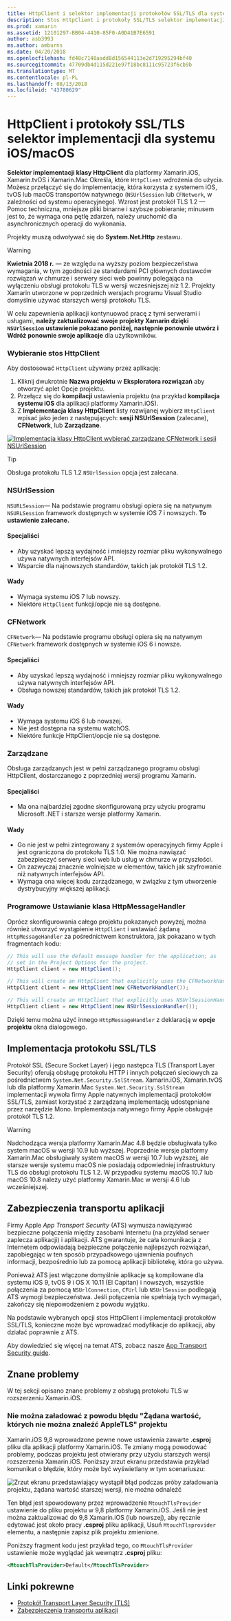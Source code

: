 ```yaml
---
title: HttpClient i selektor implementacji protokołów SSL/TLS dla systemu iOS/macOS
description: Stos HttpClient i protokoły SSL/TLS selektor implementacji określa implementacji klasy HttpClient i protokoły SSL/TLS, który będzie używany przez aplikację na platformie Xamarin iOS, tvOS lub macOS.
ms.prod: xamarin
ms.assetid: 12101297-BB04-4410-85F0-A0D41B7E6591
author: asb3993
ms.author: amburns
ms.date: 04/20/2018
ms.openlocfilehash: fd48c7148aadd8d156544113e2d719295294bf40
ms.sourcegitcommit: 47709db4d115d221e97f18bc8111c95723f6cb9b
ms.translationtype: MT
ms.contentlocale: pl-PL
ms.lasthandoff: 08/13/2018
ms.locfileid: "43780629"
---
```

# <a name="httpclient-and-ssltls-implementation-selector-for-iosmacos"></a>HttpClient i protokoły SSL/TLS selektor implementacji dla systemu iOS/macOS

**Selektor implementacji klasy HttpClient** dla platformy Xamarin.iOS, Xamarin.tvOS i Xamarin.Mac Określa, które `HttpClient` wdrożenia do użycia. Możesz przełączyć się do implementację, która korzysta z systemem iOS, tvOS lub macOS transportów natywnego (`NSUrlSession` lub `CFNetwork`, w zależności od systemu operacyjnego). Wzrost jest protokół TLS 1.2 — Pomoc techniczna, mniejsze pliki binarne i szybsze pobieranie; minusem jest to, że wymaga ona pętlę zdarzeń, należy uruchomić dla asynchronicznych operacji do wykonania.

Projekty muszą odwoływać się do **System.Net.Http** zestawu.

> [!WARNING]
> **Kwietnia 2018 r.** — ze względu na wyższy poziom bezpieczeństwa wymagania, w tym zgodności ze standardami PCI głównych dostawców rozwiązań w chmurze i serwery sieci web powinny polegająca na wyłączeniu obsługi protokołu TLS w wersji wcześniejszej niż 1.2.  Projekty Xamarin utworzone w poprzednich wersjach programu Visual Studio domyślnie używać starszych wersji protokołu TLS.
>
> W celu zapewnienia aplikacji kontynuować pracę z tymi serwerami i usługami, **należy zaktualizować swoje projekty Xamarin dzięki `NSUrlSession` ustawienie pokazano poniżej, następnie ponownie utwórz i Wdróż ponownie swoje aplikacje** dla użytkowników.

### <a name="selecting-an-httpclient-stack"></a>Wybieranie stos HttpClient

Aby dostosować `HttpClient` używany przez aplikację:

1. Kliknij dwukrotnie **Nazwa projektu** w **Eksploratora rozwiązań** aby otworzyć aplet Opcje projektu.
2. Przełącz się do **kompilacji** ustawienia projektu (na przykład **kompilacja systemu iOS** dla aplikacji platformy Xamarin.iOS).
3. Z **Implementacja klasy HttpClient** listy rozwijanej wybierz `HttpClient` wpisać jako jeden z następujących: **sesji NSUrlSession** (zalecane), **CFNetwork**, lub  **Zarządzane**.

[![Implementacja klasy HttpClient wybierać zarządzane CFNetwork i sesji NSUrlSession](http-stack-images/http-xs-sml.png)](http-stack-images/http-xs.png#lightbox)

> [!TIP]
> Obsługa protokołu TLS 1.2 `NSUrlSession` opcja jest zalecana.

### <a name="nsurlsession"></a>NSUrlSession

`NSURLSession`— Na podstawie programu obsługi opiera się na natywnym `NSURLSession` framework dostępnych w systemie iOS 7 i nowszych. 
**To ustawienie zalecane.**

#### <a name="pros"></a>Specjaliści

- Aby uzyskać lepszą wydajność i mniejszy rozmiar pliku wykonywalnego używa natywnych interfejsów API.
- Wsparcie dla najnowszych standardów, takich jak protokół TLS 1.2.

#### <a name="cons"></a>Wady

- Wymaga systemu iOS 7 lub nowszy.
- Niektóre `HttpClient` funkcji/opcje nie są dostępne.

### <a name="cfnetwork"></a>CFNetwork

`CFNetwork`— Na podstawie programu obsługi opiera się na natywnym `CFNetwork` framework dostępnych w systemie iOS 6 i nowsze.

#### <a name="pros"></a>Specjaliści

- Aby uzyskać lepszą wydajność i mniejszy rozmiar pliku wykonywalnego używa natywnych interfejsów API.
- Obsługa nowszej standardów, takich jak protokół TLS 1.2.

#### <a name="cons"></a>Wady

- Wymaga systemu iOS 6 lub nowszej.
- Nie jest dostępna na systemu watchOS.
- Niektóre funkcje HttpClient/opcje nie są dostępne.

### <a name="managed"></a>Zarządzane

Obsługa zarządzanych jest w pełni zarządzanego programu obsługi HttpClient, dostarczanego z poprzedniej wersji programu Xamarin.

#### <a name="pros"></a>Specjaliści

- Ma ona najbardziej zgodne skonfigurowaną przy użyciu programu Microsoft .NET i starsze wersje platformy Xamarin.

#### <a name="cons"></a>Wady

- Go nie jest w pełni zintegrowany z systemów operacyjnych firmy Apple i jest ograniczona do protokołu TLS 1.0. Nie można nawiązać zabezpieczyć serwery sieci web lub usług w chmurze w przyszłości.
- On zazwyczaj znacznie wolniejsze w elementów, takich jak szyfrowanie niż natywnych interfejsów API.
- Wymaga ona więcej kodu zarządzanego, w związku z tym utworzenie dystrybucyjny większej aplikacji.

### <a name="programmatically-setting-the-httpmessagehandler"></a>Programowe Ustawianie klasa HttpMessageHandler

Oprócz skonfigurowania całego projektu pokazanych powyżej, można również utworzyć wystąpienie `HttpClient` i wstawiać żądaną `HttpMessageHandler` za pośrednictwem konstruktora, jak pokazano w tych fragmentach kodu:

```csharp
// This will use the default message handler for the application; as
// set in the Project Options for the project.
HttpClient client = new HttpClient();

// This will create an HttpClient that explicitly uses the CFNetworkHandler
HttpClient client = new HttpClient(new CFNetworkHandler());

// This will create an HttpClient that explicitly uses NSUrlSessionHandler
HttpClient client = new HttpClient(new NSUrlSessionHandler());
```

Dzięki temu można użyć innego `HttpMessageHandler` z deklaracją w **opcje projektu** okna dialogowego.

## <a name="ssltls-implementation"></a>Implementacja protokołu SSL/TLS

Protokół SSL (Secure Socket Layer) i jego następca TLS (Transport Layer Security) oferują obsługę protokołu HTTP i innych połączeń sieciowych za pośrednictwem `System.Net.Security.SslStream`. Xamarin.iOS, Xamarin.tvOS lub dla platformy Xamarin.Mac `System.Net.Security.SslStream` implementacji wywoła firmy Apple natywnych implementacji protokołów SSL/TLS, zamiast korzystać z zarządzaną implementację udostępniane przez narzędzie Mono. Implementacja natywnego firmy Apple obsługuje protokół TLS 1.2.

> [!WARNING]
> Nadchodząca wersja platformy Xamarin.Mac 4.8 będzie obsługiwała tylko system macOS w wersji 10.9 lub wyższej.
> Poprzednie wersje platformy Xamarin.Mac obsługiwały system macOS w wersji 10.7 lub wyższej, ale starsze wersje systemu macOS nie posiadają odpowiedniej infrastruktury TLS do obsługi protokołu TLS 1.2. W przypadku systemu macOS 10.7 lub macOS 10.8 należy użyć platformy Xamarin.Mac w wersji 4.6 lub wcześniejszej.

## <a name="app-transport-security"></a>Zabezpieczenia transportu aplikacji

Firmy Apple _App Transport Security_ (ATS) wymusza nawiązywać bezpieczne połączenia między zasobami Internetu (na przykład serwer zaplecza aplikacji) i aplikacji. ATS gwarantuje, że cała komunikacja z Internetem odpowiadają bezpieczne połączenie najlepszych rozwiązań, zapobiegając w ten sposób przypadkowego ujawnienia poufnych informacji, bezpośrednio lub za pomocą aplikacji bibliotekę, która go używa.

Ponieważ ATS jest włączone domyślnie aplikacje są kompilowane dla systemu iOS 9, tvOS 9 i OS X 10.11 (El Capitan) i nowszych, wszystkie połączenia za pomocą `NSUrlConnection`, `CFUrl` lub `NSUrlSession` podlegają ATS wymogi bezpieczeństwa. Jeśli połączenia nie spełniają tych wymagań, zakończy się niepowodzeniem z powodu wyjątku.

Na podstawie wybranych opcji stos HttpClient i implementacji protokołów SSL/TLS, konieczne może być wprowadzać modyfikacje do aplikacji, aby działać poprawnie z ATS.

Aby dowiedzieć się więcej na temat ATS, zobacz nasze [App Transport Security guide](~/ios/app-fundamentals/ats.md).

## <a name="known-issues"></a>Znane problemy

W tej sekcji opisano znane problemy z obsługą protokołu TLS w rozszerzeniu Xamarin.iOS.

### <a name="project-failed-to-load-with-error-requested-value-appletls-wasnt-found"></a>Nie można załadować z powodu błędu "Żądana wartość, których nie można znaleźć AppleTLS" projektu

Xamarin.iOS 9,8 wprowadzone pewne nowe ustawienia zawarte **.csproj** pliku dla aplikacji platformy Xamarin.iOS. Te zmiany mogą powodować problemy, podczas projektu jest otwierany przy użyciu starszych wersji rozszerzenia Xamarin.iOS. Poniższy zrzut ekranu przedstawia przykład komunikat o błędzie, który może być wyświetlany w tym scenariuszu:

![Zrzut ekranu przedstawiający wystąpił błąd podczas próby załadowania projektu, żądana wartość starszej wersji, nie można odnaleźć](http-stack-images/tlserror-xs.png)

Ten błąd jest spowodowany przez wprowadzenie `MtouchTlsProvider` ustawienie do pliku projektu w 9,8 platformy Xamarin.iOS. Jeśli nie jest można zaktualizować do 9,8 Xamarin.iOS (lub nowszej), aby ręcznie edytować jest około pracy **.csproj** pliku aplikacji, Usuń `MtouchTlsprovider` elementu, a następnie zapisz plik projektu zmienione.

Poniższy fragment kodu jest przykład tego, co `MtouchTlsProvider` ustawienie może wyglądać jak wewnątrz **.csproj** pliku:

```xml
<MtouchTlsProvider>Default</MtouchTlsProvider>
```

## <a name="related-links"></a>Linki pokrewne

- [Protokół Transport Layer Security (TLS)](~/cross-platform/app-fundamentals/transport-layer-security.md)
- [Zabezpieczenia transportu aplikacji](~/ios/app-fundamentals/ats.md)

